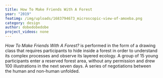 ```yaml
---
title: How To Make Friends With A Forest
year: "2019"
featimg: /img/uploads/1683794673_microscopic-view-of-amoeba.png
category: design
author: dobedobedobe
project_videos: none
---
```

*How To Make Friends With A Forest?* is performed in the form of a drawing class that requires participants to hide inside a forest in order to understand its complex processes and observe its layered ecology. A group of 15 young participants enter a reserved forest area, without any permission and drew 100 illustrations in the next seven days. A series of negotiations between the human and non-human unfolded.